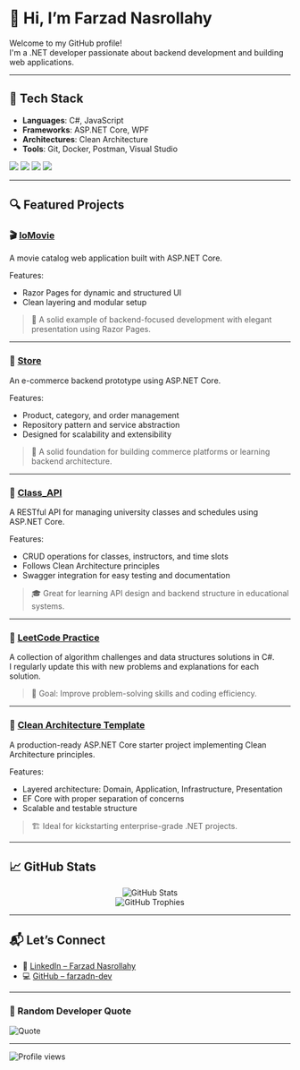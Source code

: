# 👋 Hi, I’m Farzad Nasrollahy

Welcome to my GitHub profile!  
I'm a .NET developer passionate about backend development and building web applications.

---

## 🧰 Tech Stack

- **Languages**: C#, JavaScript  
- **Frameworks**: ASP.NET Core, WPF  
- **Architectures**: Clean Architecture
- **Tools**: Git, Docker, Postman, Visual Studio  

<p>
  <img src="https://img.shields.io/badge/C%23-239120?style=flat&logo=c-sharp&logoColor=white"/>
  <img src="https://img.shields.io/badge/.NET-512BD4?style=flat&logo=dotnet&logoColor=white"/>
  <img src="https://img.shields.io/badge/Docker-2496ED?style=flat&logo=docker&logoColor=white"/>
  <img src="https://img.shields.io/badge/Postman-FF6C37?style=flat&logo=postman&logoColor=white"/>
</p>

---

## 🔍 Featured Projects

### 🎬 [IoMovie](https://github.com/farzadn-dev/IoMovie)  
A movie catalog web application built with ASP.NET Core.

Features:
- Razor Pages for dynamic and structured UI  
- Clean layering and modular setup

> 🍿 A solid example of backend-focused development with elegant presentation using Razor Pages.

---

### 🛒 [Store](https://github.com/farzadn-dev/Store)  
An e-commerce backend prototype using ASP.NET Core.

Features:
- Product, category, and order management  
- Repository pattern and service abstraction  
- Designed for scalability and extensibility

> 🧩 A solid foundation for building commerce platforms or learning backend architecture.

---

### 🧾 [Class_API](https://github.com/farzadn-dev/Class_API)  
A RESTful API for managing university classes and schedules using ASP.NET Core.

Features:
- CRUD operations for classes, instructors, and time slots  
- Follows Clean Architecture principles  
- Swagger integration for easy testing and documentation

> 🎓 Great for learning API design and backend structure in educational systems.

---

### 🧠 [LeetCode Practice](https://github.com/farzadn-dev/LeetCode)  
A collection of algorithm challenges and data structures solutions in C#.  
I regularly update this with new problems and explanations for each solution.

> 🚀 Goal: Improve problem-solving skills and coding efficiency.

---

### 🧼 [Clean Architecture Template](https://github.com/farzadn-dev/CleanArchitecture)  
A production-ready ASP.NET Core starter project implementing Clean Architecture principles.

Features:
- Layered architecture: Domain, Application, Infrastructure, Presentation  
- EF Core with proper separation of concerns  
- Scalable and testable structure

> 🏗️ Ideal for kickstarting enterprise-grade .NET projects.

---

## 📈 GitHub Stats

<p align="center">
  <img src="https://github-readme-stats.vercel.app/api?username=farzadn-dev&show_icons=true&theme=radical" alt="GitHub Stats" />
  <br/>
  <img src="https://github-profile-trophy.vercel.app/?username=farzadn-dev&theme=radical&margin-w=15&row=1" alt="GitHub Trophies" />
</p>

---

## 📬 Let’s Connect

- 💼 [LinkedIn – Farzad Nasrollahy](https://www.linkedin.com/in/farzadnasrollahy)
- 💻 [GitHub – farzadn-dev](https://github.com/farzadn-dev)

---

### 📜 Random Developer Quote

![Quote](https://quotes-github-readme.vercel.app/api?type=horizontal&theme=dark)

---

![Profile views](https://komarev.com/ghpvc/?username=farzadn-dev&label=Profile%20views&color=blue&style=flat)

